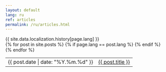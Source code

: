 ```yaml
---
layout: default
lang: ru
ref: articles
permalink: /ru/articles.html
---
```


<div class="panel-group">
<div class="panel panel-default">
<div class="panel-heading">{{ site.data.localization.history[page.lang] }}</div>
    <div class="panel-body">
        <table>
          {% for post in site.posts %}
            {% if page.lang == post.lang %}
                <tr>
                    <td>{{ post.date | date: "%Y.%m.%d" }}</td>
                    <td>
                        <a href="{{ post.url }}">{{ post.title }}</a>
                    </td>
                </tr>
            {% endif %}
          {% endfor %}
        </table>
    </div>
</div>
</div>

